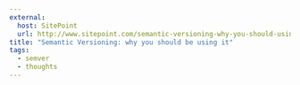 ```yaml
---
external:
  host: SitePoint
  url: http://www.sitepoint.com/semantic-versioning-why-you-should-using/
title: "Semantic Versioning: why you should be using it"
tags:
  - semver
  - thoughts
---
```

